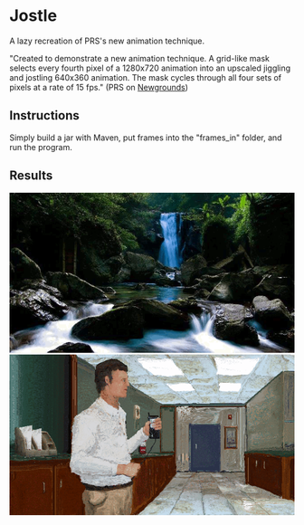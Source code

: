 # Jostle
A lazy recreation of PRS's new animation technique.

"Created to demonstrate a new animation technique. A grid-like mask selects every fourth pixel of a 1280x720 animation into an upscaled jiggling and jostling 640x360 animation. The mask cycles through all four sets of pixels at a rate of 15 fps." (PRS on [Newgrounds](https://www.newgrounds.com/portal/view/762970))

## Instructions

Simply build a jar with Maven, put frames into the "frames_in" folder, and run the program.

## Results

![Demo2](https://raw.githubusercontent.com/dme6/Jostle/main/github/demo2.gif)
![Demo3](https://raw.githubusercontent.com/dme6/Jostle/main/github/demo3.gif)
